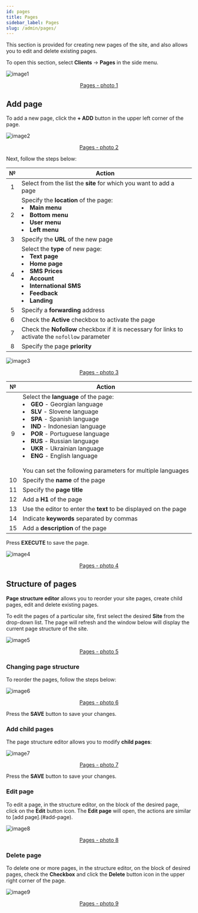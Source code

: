 ```yaml
---
id: pages
title: Pages
sidebar_label: Pages
slug: /admin/pages/
---
```


This section is provided for creating new pages of the site, and also allows you to edit and delete existing pages.

To open this section, select **Clients** → **Pages** in the side menu.

![image1](/img/en/admin_pages/image1.png "Pages") <center><u>Pages - photo 1</u></center>

## Add page

To add a new page, click the **+ ADD** button in the upper left corner of the page.

![image2](/img/en/admin_pages/image2.png "Pages") <center><u>Pages - photo 2</u></center>

Next, follow the steps below:

|  №  | Action |
| :-: | ------ |
| 1 | Select from the list the **site** for which you want to add a page |
| 2 | Specify the **location** of the page: <li>**Main menu**</li><li>**Bottom menu**</li><li>**User menu**</li><li>**Left menu**</li> |
| 3 | Specify the **URL** of the new page |
| 4 | Select the **type** of new page: <li>**Text page**</li><li>**Home page**</li><li>**SMS Prices**</li><li>**Account**</li><li>**International SMS**</li><li>**Feedback**</li><li>**Landing**</li> |
| 5 | Specify a **forwarding** address |
| 6 | Check the **Active** checkbox to activate the page |
| 7 | Check the **Nofollow** checkbox if it is necessary for links to activate the `nofollow` parameter |
| 8 | Specify the page **priority** |

![image3](/img/en/admin_pages/image3.png "Pages") <center><u>Pages - photo 3</u></center>

|  №  | Action |
| :-: | ------ |
| 9 | Select the **language** of the page: <li>**GEO** - Georgian language</li><li>**SLV** - Slovene language</li><li>**SPA** - Spanish language</li><li>**IND** - Indonesian language</li><li>**POR** - Portuguese language</li><li>**RUS** - Russian language</li><li>**UKR** - Ukrainian language</li><li>**ENG** - English language</li> <br/> You can set the following parameters for multiple languages |
| 10 | Specify the **name** of the page |
| 11 | Specify the **page title** |
| 12 | Add a **H1** of the page |
| 13 | Use the editor to enter the **text** to be displayed on the page |
| 14 | Indicate **keywords** separated by commas |
| 15 | Add a **description** of the page |

Press **EXECUTE** to save the page.

![image4](/img/en/admin_pages/image4.png "Pages") <center><u>Pages - photo 4</u></center>

## Structure of pages

**Page structure editor** allows you to reorder your site pages, create child pages, edit and delete existing pages.

To edit the pages of a particular site, first select the desired **Site** from the drop-down list. The page will refresh and the window below will display the current page structure of the site.

![image5](/img/en/admin_pages/image5.png "Pages") <center><u>Pages - photo 5</u></center>

### Changing page structure

To reorder the pages, follow the steps below:

![image6](/img/en/admin_pages/image6.gif "Pages") <center><u>Pages - photo 6</u></center>

Press the **SAVE** button to save your changes.

### Add child pages

The page structure editor allows you to modify **child pages**:

![image7](/img/en/admin_pages/image7.gif "Pages") <center><u>Pages - photo 7</u></center>

Press the **SAVE** button to save your changes.

### Edit page

To edit a page, in the structure editor, on the block of the desired page, click on the **Edit** button icon. The **Edit page** will open, the actions are similar to [add page].(#add-page).

![image8](/img/en/admin_pages/image8.png "Pages") <center><u>Pages - photo 8</u></center>

### Delete page

To delete one or more pages, in the structure editor, on the block of desired pages, check the **Checkbox** and click the **Delete** button icon in the upper right corner of the page.

![image9](/img/en/admin_pages/image9.png "Pages") <center><u>Pages - photo 9</u></center>

